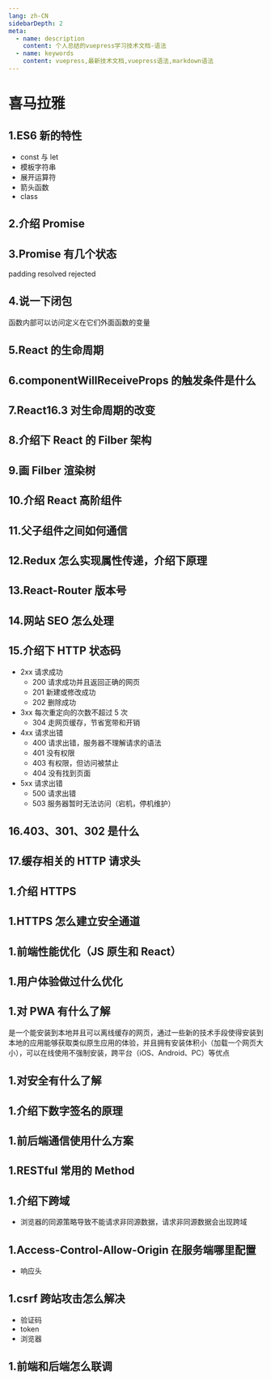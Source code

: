 ```yaml
---
lang: zh-CN
sidebarDepth: 2
meta:
  - name: description
    content: 个人总结的vuepress学习技术文档-语法
  - name: keywords
    content: vuepress,最新技术文档,vuepress语法,markdown语法
---
```


# 喜马拉雅

## 1.ES6 新的特性

- const 与 let
- 模板字符串
- 展开运算符
- 箭头函数
- class

## 2.介绍 Promise

## 3.Promise 有几个状态

padding
resolved
rejected

## 4.说一下闭包

函数内部可以访问定义在它们外面函数的变量

## 5.React 的生命周期

## 6.componentWillReceiveProps 的触发条件是什么

## 7.React16.3 对生命周期的改变

## 8.介绍下 React 的 Filber 架构

## 9.画 Filber 渲染树

## 10.介绍 React 高阶组件

## 11.父子组件之间如何通信

## 12.Redux 怎么实现属性传递，介绍下原理

## 13.React-Router 版本号

## 14.网站 SEO 怎么处理

## 15.介绍下 HTTP 状态码

- 2xx 请求成功
  - 200 请求成功并且返回正确的网页
  - 201 新建或修改成功
  - 202 删除成功
- 3xx 每次重定向的次数不超过 5 次
  - 304 走网页缓存，节省宽带和开销
- 4xx 请求出错
  - 400 请求出错，服务器不理解请求的语法
  - 401 没有权限
  - 403 有权限，但访问被禁止
  - 404 没有找到页面
- 5xx 请求出错
  - 500 请求出错
  - 503 服务器暂时无法访问（宕机，停机维护）

## 16.403、301、302 是什么

## 17.缓存相关的 HTTP 请求头

## 1.介绍 HTTPS

## 1.HTTPS 怎么建立安全通道

## 1.前端性能优化（JS 原生和 React）

## 1.用户体验做过什么优化

## 1.对 PWA 有什么了解

是一个能安装到本地并且可以离线缓存的网页，通过一些新的技术手段使得安装到本地的应用能够获取类似原生应用的体验，并且拥有安装体积小（加载一个网页大小），可以在线使用不强制安装，跨平台（iOS、Android、PC）等优点

## 1.对安全有什么了解

## 1.介绍下数字签名的原理

## 1.前后端通信使用什么方案

## 1.RESTful 常用的 Method

## 1.介绍下跨域

- 浏览器的同源策略导致不能请求非同源数据，请求非同源数据会出现跨域

## 1.Access-Control-Allow-Origin 在服务端哪里配置

- 响应头

## 1.csrf 跨站攻击怎么解决

- 验证码
- token
- 浏览器

## 1.前端和后端怎么联调
